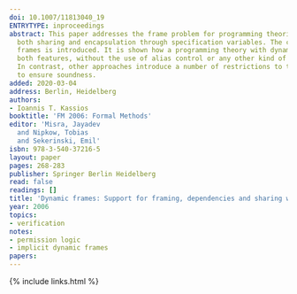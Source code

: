 ```yaml
---
doi: 10.1007/11813040_19
ENTRYTYPE: inproceedings
abstract: This paper addresses the frame problem for programming theories that support
  both sharing and encapsulation through specification variables. The concept of dynamic
  frames is introduced. It is shown how a programming theory with dynamic frames supports
  both features, without the use of alias control or any other kind of restriction.
  In contrast, other approaches introduce a number of restrictions to the programs
  to ensure soundness.
added: 2020-03-04
address: Berlin, Heidelberg
authors:
- Ioannis T. Kassios
booktitle: 'FM 2006: Formal Methods'
editor: 'Misra, Jayadev
  and Nipkow, Tobias
  and Sekerinski, Emil'
isbn: 978-3-540-37216-5
layout: paper
pages: 268-283
publisher: Springer Berlin Heidelberg
read: false
readings: []
title: 'Dynamic frames: Support for framing, dependencies and sharing without restrictions'
year: 2006
topics:
- verification
notes:
- permission logic
- implicit dynamic frames
papers:
---
```


{% include links.html %}
